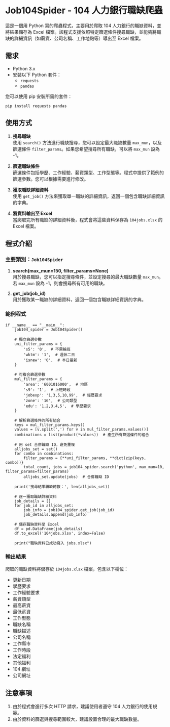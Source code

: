 # Job104Spider - 104 人力銀行職缺爬蟲

這是一個用 Python 寫的爬蟲程式，主要用於爬取 104 人力銀行的職缺資料，並將結果儲存為 Excel 檔案。該程式支援依照特定篩選條件搜尋職缺，並能夠將職缺的詳細資訊（如薪資、公司名稱、工作地點等）導出至 Excel 檔案。

## 需求

- Python 3.x
- 安裝以下 Python 套件：
  - `requests`
  - `pandas`

您可以使用 pip 安裝所需的套件：

```
pip install requests pandas
```

## 使用方式

1. **搜尋職缺**  
   使用 `search()` 方法進行職缺搜尋，您可以設定最大職缺數量 `max_mun`，以及篩選條件 `filter_params`。如果您希望搜尋所有職缺，可以將 `max_mun` 設為 -1。

2. **篩選職缺條件**  
   篩選條件包括學歷、工作經驗、薪資類型、工作型態等。程式中提供了範例的篩選參數。您可以根據需要進行修改。

3. **獲取職缺詳細資料**  
   使用 `get_job()` 方法來獲取單一職缺的詳細資訊，返回一個包含職缺詳細資訊的字典。

4. **將資料輸出至 Excel**  
   當爬取完所有職缺的詳細資料後，程式會將這些資料保存為 `104jobs.xlsx` 的 Excel 檔案。

## 程式介紹

### 主要類別：`Job104Spider`

1. **search(max_mun=150, filter_params=None)**  
   用於搜尋職缺，您可以指定搜尋條件，並設定搜尋的最大職缺數量 `max_mun`。若 `max_mun` 設為 -1，則會搜尋所有可用的職缺。

2. **get_job(job_id)**  
   用於獲取某一職缺的詳細資料，返回一個包含職缺詳細資訊的字典。

### 範例程式

```
if __name__ == "__main__":
    job104_spider = Job104Spider()

    # 獨立篩選參數
    uni_filter_params = {
        's5': '0',  # 不需輪班
        'wktm': '1',  # 週休二日
        'isnew': '0',  # 本日最新
    }
    
    # 可複合篩選參數
    mul_filter_params = {
        'area': '6001016000',  # 地區
        's9': '1',  # 上班時段
        'jobexp': '1,3,5,10,99',  # 經歷要求
        'zone': '16',  # 公司類型
        'edu': '1,2,3,4,5',  # 學歷要求
    }

    # 解析篩選條件的所有組合
    keys = mul_filter_params.keys()
    values = [v.split(',') for v in mul_filter_params.values()]
    combinations = list(product(*values))  # 產生所有篩選條件的組合

    # 用 set 合併職缺 ID，避免重複
    alljobs_set = set()
    for combo in combinations:
        filter_params = {**uni_filter_params, **dict(zip(keys, combo))}
        total_count, jobs = job104_spider.search('python', max_mun=10, filter_params=filter_params)
        alljobs_set.update(jobs)  # 合併職缺 ID
    
    print('搜尋結果職缺總數：', len(alljobs_set))

    # 逐一獲取職缺詳細資料
    job_details = []
    for job_id in alljobs_set:
        job_info = job104_spider.get_job(job_id)
        job_details.append(job_info)

    # 儲存職缺資料至 Excel
    df = pd.DataFrame(job_details)
    df.to_excel('104jobs.xlsx', index=False)

    print("職缺資料已成功寫入 jobs.xlsx")
```

### 輸出結果

爬取的職缺資料將儲存於 `104jobs.xlsx` 檔案，包含以下欄位：

- 更新日期
- 學歷要求
- 工作經驗要求
- 薪資類型
- 最高薪資
- 最低薪資
- 工作型態
- 職缺名稱
- 職缺描述
- 公司名稱
- 工作縣市
- 工作時段
- 法定福利
- 其他福利
- 104 網址
- 公司網址

## 注意事項

1. 由於程式會進行多次 HTTP 請求，建議使用者遵守 104 人力銀行的使用規範。
2. 由於資料的篩選與搜尋範圍較大，建議設置合理的最大職缺數量。
